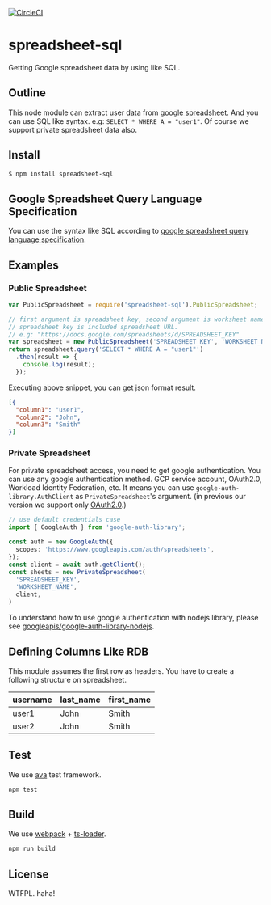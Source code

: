 [![CircleCI](https://circleci.com/gh/jupemara/spreadsheet-sql.svg?style=svg)](https://circleci.com/gh/jupemara/spreadsheet-sql)

spreadsheet-sql
====

Getting Google spreadsheet data by using like SQL.

Outline
----

This node module can extract user data from [google spreadsheet](https://docs.google.com/spreadsheets/u/0/).
And you can use SQL like syntax. e.g: `SELECT * WHERE A = "user1"`.
Of course we support private spreadsheet data also.

Install
----

```bash
$ npm install spreadsheet-sql
```

Google Spreadsheet Query Language Specification
----

You can use the syntax like SQL according to [google spreadsheet query language specification](https://developers.google.com/chart/interactive/docs/querylanguage).

Examples
----

### Public Spreadsheet

```javascript
var PublicSpreadsheet = require('spreadsheet-sql').PublicSpreadsheet;

// first argument is spreadsheet key, second argument is worksheet name.
// spreadsheet key is included spreadsheet URL.
// e.g: "https://docs.google.com/spreadsheets/d/SPREADSHEET_KEY"
var spreadsheet = new PublicSpreadsheet('SPREADSHEET_KEY', 'WORKSHEET_NAME');
return spreadsheet.query('SELECT * WHERE A = "user1"')
  .then(result => {
    console.log(result);
  });
```

Executing above snippet, you can get json format result.

```json
[{
  "column1": "user1",
  "column2": "John",
  "column3": "Smith"
}]
```

### Private Spreadsheet

For private spreadsheet access, you need to get google authentication.
You can use any google authentication method. GCP service account, OAuth2.0, Workload Identity Federation, etc. 
It means you can use `google-auth-library.AuthClient` as `PrivateSpreadsheet`'s argument.
(in previous our version we support only [OAuth2.0](https://developers.google.com/identity/protocols/OAuth2).)

```TypeScript
// use default credentials case
import { GoogleAuth } from 'google-auth-library';

const auth = new GoogleAuth({
  scopes: 'https://www.googleapis.com/auth/spreadsheets',
});
const client = await auth.getClient();
const sheets = new PrivateSpreadsheet(
  'SPREADSHEET_KEY',
  'WORKSHEET_NAME',
  client,
)
```

To understand how to use google authentication with nodejs library, please see [googleapis/google-auth-library-nodejs](https://github.com/googleapis/google-auth-library-nodejs#impersonated-credentials-client).

Defining Columns Like RDB
----

This module assumes the first row as headers.
You have to create a following structure on spreadsheet.

| username | last_name | first_name |
| ---- | ---- | ---- |
| user1 | John | Smith |
| user2 | John | Smith |

Test
----

We use [ava](https://github.com/sindresorhus/ava) test framework.

```bash
npm test
```

Build
----

We use [webpack](https://webpack.github.io) + [ts-loader](https://github.com/TypeStrong/ts-loader).

```bash
npm run build
```

License
----

WTFPL. haha!
